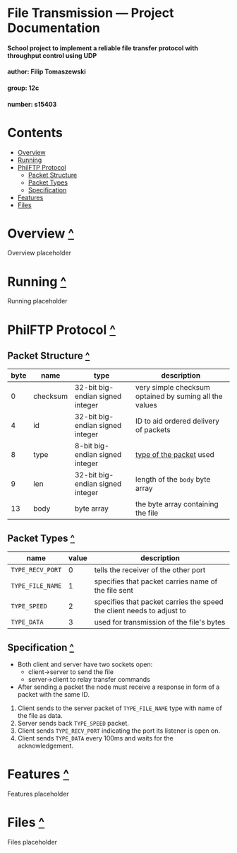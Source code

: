 # File Transmission — Project Documentation
#### School project to implement a reliable file transfer protocol with throughput control using UDP
#### author: Filip Tomaszewski
#### group: 12c
#### number: s15403

# Contents
* [Overview](#overview-)
* [Running](#running-)
* [PhilFTP Protocol](#philftp-protocol-)
	* [Packet Structure](#packet-structure-)
	* [Packet Types](#packet-types-)
	* [Specification](#specification-)
* [Features](#features-)
* [Files](#files-)

# Overview [^](#contents)

Overview placeholder

# Running [^](#contents)

Running placeholder

# PhilFTP Protocol [^](#contents)

## Packet Structure [^](#contents)

byte | name | type | description
---|---|---|---
0 | checksum | 32-bit big-endian signed integer | very simple checksum optained by suming all the values
4 | id | 32-bit big-endian signed integer | ID to aid ordered delivery of packets
8 | type | 8-bit big-endian signed integer | [type of the packet](#packet-types-) used
9 | len | 32-bit big-endian signed integer | length of the `body` byte array
13 | body | byte array | the byte array containing the file

## Packet Types [^](#contents)

name | value | description
---|---|---
`TYPE_RECV_PORT` | 0 | tells the receiver of the other port
`TYPE_FILE_NAME` | 1 | specifies that packet carries name of the file sent
`TYPE_SPEED` | 2 | specifies that packet carries the speed the client needs to adjust to
`TYPE_DATA` | 3 | used for transmission of the file's bytes

## Specification [^](#contents)

* Both client and server have two sockets open:
	* client-\>server to send the file
	* server-\>client to relay transfer commands
* After sending a packet the node must receive a response in form of a packet with the same ID.

1. Client sends to the server packet of `TYPE_FILE_NAME` type with name of the file as data.
1. Server sends back `TYPE_SPEED` packet.
1. Client sends `TYPE_RECV_PORT` indicating the port its listener is open on.
1. Client sends `TYPE_DATA` every 100ms and waits for the acknowledgement.

# Features [^](#contents)

Features placeholder

# Files [^](#contents)

Files placeholder
